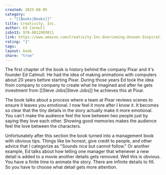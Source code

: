 ```yaml
---
created: 2025-08-05
category:
  - "[[Books|Books]]"
title: Creativity, Inc.
author: Ed Catmull
isbn13: 978-0812993011
link: https://www.amazon.com/Creativity-Inc-Overcoming-Unseen-Inspiration/dp/0812993012
rating: "1"
tags:
layout: book
share: "true"
---
```

The first chapter of the book is history behind the company Pixar and it's founder Ed Catmull.
He had the idea of making animations with computers about 20 years before starting Pixar.
During those years Ed took the idea from company to company to create what he imagined and after he gets investment from [[Steve Jobs|Steve Jobs]] he achieves this at Pixar.

The book talks about a process where a team at Pixar reviews scenes to ensure it leaves you emotional. I now feel it more after I know it. It becomes so clear that the tiny details in the story actually make it more emotional.
You can't make the audience feel the love between two people just by saying they love each other. Showing good memories makes the audience feel the love between the characters.


Unfortunately after this section the book turned into a management book with obvious tips.
Things like be honest, give credit to people, and other advice that I categorize as "Sounds nice but cannot follow."
Or another example, Ed talks about how telling one manager that whenever a new detail is added to a movie another details gets removed. Well this is obvious. You have a finite time to animate the story. There are infinite details to fill. So you have to choose what detail gets more attention.